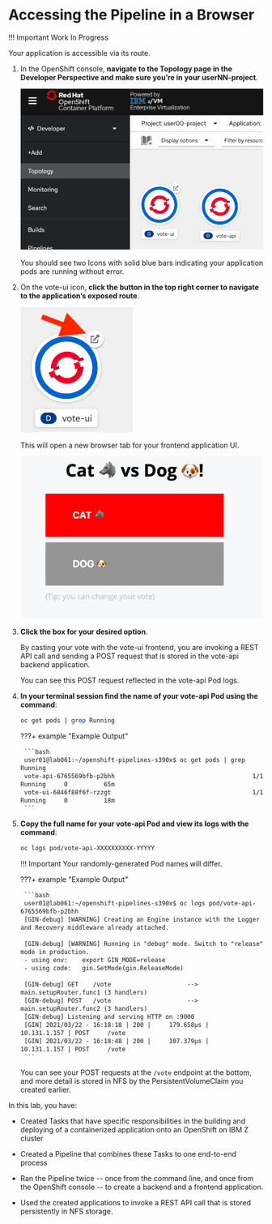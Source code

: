 # Accessing the Pipeline in a Browser

!!! Important
    Work In Progress

Your application is accessible via its route.

1. In the OpenShift console, **navigate to the Topology page in the Developer Perspective and make sure you’re in your userNN-project**.

    ![pipeline-app-topology](images/pipeline-app-topology.png)

    You should see two Icons with solid blue bars indicating your application pods are running without error.

1. On the vote-ui icon, **click the button in the top right corner to navigate to the application’s exposed route**.

    ![pipeline-app-topology-2](images/pipeline-app-topology-2.png)

    This will open a new browser tab for your frontend application UI.

    ![cat-dog](images/cat-dog.png)

1. **Click the box for your desired option**.

    By casting your vote with the vote-ui frontend, you are invoking a REST API call and sending a POST request that is stored in the vote-api backend application.

    You can see this POST request reflected in the vote-api Pod logs.

1. **In your terminal session find the name of your vote-api Pod using the command**:

    ```bash
    oc get pods | grep Running
    ```

    ???+ example "Example Output"

        ```bash
        user01@lab061:~/openshift-pipelines-s390x$ oc get pods | grep Running
        vote-api-6765569bfb-p2bhh                                      1/1     Running     0          65m
        vote-ui-6846f88f6f-rzzgt                                       1/1     Running     0          18m
        ```

1. **Copy the full name for your vote-api Pod and view its logs with the command**:

    ```bash
    oc logs pod/vote-api-XXXXXXXXXX-YYYYY 
    ```

    !!! Important
        Your randomly-generated Pod names will differ.

    ???+ example "Example Output"

        ```bash
        user01@lab061:~/openshift-pipelines-s390x$ oc logs pod/vote-api-6765569bfb-p2bhh
        [GIN-debug] [WARNING] Creating an Engine instance with the Logger and Recovery middleware already attached.

        [GIN-debug] [WARNING] Running in "debug" mode. Switch to "release" mode in production.
        - using env:	export GIN_MODE=release
        - using code:	gin.SetMode(gin.ReleaseMode)

        [GIN-debug] GET    /vote                     --> main.setupRouter.func1 (3 handlers)
        [GIN-debug] POST   /vote                     --> main.setupRouter.func2 (3 handlers)
        [GIN-debug] Listening and serving HTTP on :9000
        [GIN] 2021/03/22 - 16:18:18 | 200 |     179.658µs |    10.131.1.157 | POST     /vote
        [GIN] 2021/03/22 - 16:18:48 | 200 |     107.379µs |    10.131.1.157 | POST     /vote
        ```

    You can see your POST requests at the `/vote` endpoint at the bottom, and more detail is stored in NFS by the PersistentVolumeClaim you created earlier.

In this lab, you have:

* Created Tasks that have specific responsibilities in the building and deploying of a containerized application onto an OpenShift on IBM Z cluster

* Created a Pipeline that combines these Tasks to one end-to-end process

* Ran the Pipeline twice -- once from the command line, and once from the OpenShift console -- to create a backend and a frontend application.

* Used the created applications to invoke a REST API call that is stored persistently in NFS storage.
